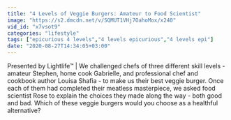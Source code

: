```yaml
---
title: "4 Levels of Veggie Burgers: Amateur to Food Scientist"
image: "https://s2.dmcdn.net/v/SQMUT1VHj7OahoMox/x240"
vid_id: "x7vsot9"
categories: "lifestyle"
tags: ["epicurious 4 levels","4 levels epicurious","4 levels epi"]
date: "2020-08-27T14:34:05+03:00"
---
```

Presented by Lightlife™ | We challenged chefs of three different skill levels - amateur Stephen, home cook Gabrielle, and professional chef and cookbook author Louisa Shafia - to make us their best veggie burger. Once each of them had completed their meatless masterpiece, we asked food scientist Rose to explain the choices they made along the way - both good and bad. Which of these veggie burgers would you choose as a healthful alternative?
